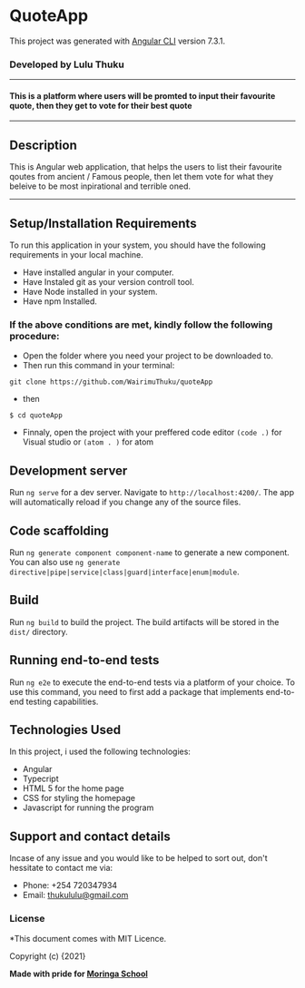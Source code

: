 # QuoteApp

This project was generated with [Angular CLI](https://github.com/angular/angular-cli) version 7.3.1.


### Developed by     Lulu Thuku

---------   
#### This is a platform where users will be promted  to input their favourite quote, then they get to vote for their best quote
-----


 ## Description
 This is Angular web application, that helps the users to list their favourite qoutes from ancient / Famous people, then let them vote for what they beleive to be most inpirational and terrible oned.

------
## Setup/Installation Requirements
To run this application in your system, you should have the following requirements in your local machine.
* Have installed angular in your computer.
* Have Instaled git as your version controll tool.
* Have Node installed in your system.
* Have npm Installed.
### If the above conditions are met, kindly follow the following procedure:
* Open the folder where you need your project to be downloaded to.
* Then run this command in your terminal:
```
git clone https://github.com/WairimuThuku/quoteApp
```
* then 
```
$ cd quoteApp
```
* Finnaly, open the project with your preffered code editor ```(code .)``` for Visual studio or ```(atom . )``` for atom

## Development server

Run `ng serve` for a dev server. Navigate to `http://localhost:4200/`. The app will automatically reload if you change any of the source files.

## Code scaffolding

Run `ng generate component component-name` to generate a new component. You can also use `ng generate directive|pipe|service|class|guard|interface|enum|module`.

## Build

Run `ng build` to build the project. The build artifacts will be stored in the `dist/` directory.
## Running end-to-end tests

Run `ng e2e` to execute the end-to-end tests via a platform of your choice. To use this command, you need to first add a package that implements end-to-end testing capabilities.
## Technologies Used
In this project, i used the following technologies:
* Angular
* Typecript
* HTML 5 for the home page
* CSS for styling the homepage
* Javascript for running the program


## Support and contact details
Incase of any issue and you would like to be helped to sort out, don't hessitate to contact me via:
* Phone: +254 720347934
* Email: thukululu@gmail.com

### License
*This document comes with MIT Licence.

Copyright (c) {2021} 

**Made with pride for <a href="https://moringaschool.com" target="_blank"> Moringa School</a>**